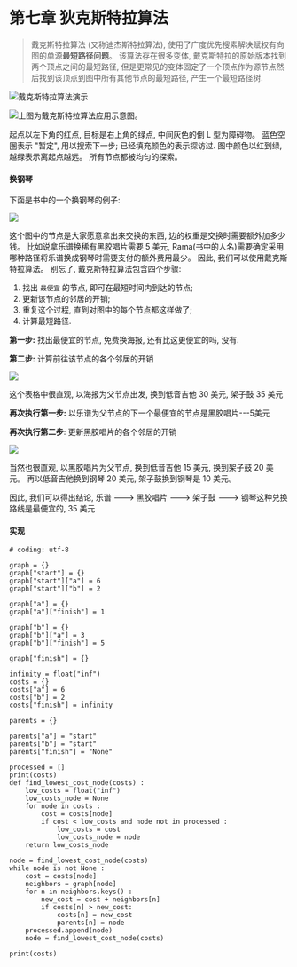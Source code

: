 # 第七章 狄克斯特拉算法
> 戴克斯特拉算法 (又称迪杰斯特拉算法), 使用了广度优先搜素解决赋权有向图的单源**最短路径问题**。 该算法存在很多变体, 戴克斯特拉的原始版本找到两个顶点之间的最短路径, 但是更常见的变体固定了一个顶点作为源节点然后找到该顶点到图中所有其他节点的最短路径, 产生一个最短路径树.

![戴克斯特拉算法演示](https://i.imgur.com/ge2X222.gif)

![上图为戴克斯特拉算法应用示意图。](https://i.imgur.com/uV65rAS.gif)

起点以左下角的红点, 目标是右上角的绿点, 中间灰色的倒 L 型为障碍物。 蓝色空圈表示 "暂定", 用以搜索下一步; 已经填充颜色的表示探访过. 图中颜色以红到绿, 越绿表示离起点越远。 所有节点都被均匀的探索。

#### 换钢琴

下面是书中的一个换钢琴的例子:

![](https://i.imgur.com/7vZgzxk.png)

这个图中的节点是大家愿意拿出来交换的东西, 边的权重是交换时需要额外加多少钱。 比如说拿乐谱换稀有黑胶唱片需要 5 美元, Rama(书中的人名)需要确定采用哪种路径将乐谱换成钢琴时需要支付的额外费用最少。 因此, 我们可以使用戴克斯特拉算法。 别忘了, 戴克斯特拉算法包含四个步骤:

1. 找出 `最便宜` 的节点, 即可在最短时间内到达的节点;
2. 更新该节点的邻居的开销;
3. 重复这个过程, 直到对图中的每个节点都这样做了;
4. 计算最短路径.

**第一步:** 找出最便宜的节点, 免费换海报, 还有比这更便宜的吗, 没有.

**第二步:** 计算前往该节点的各个邻居的开销

![](https://i.imgur.com/6Sr3VlH.png)

这个表格中很直观, 以海报为父节点出发, 换到低音吉他 30 美元, 架子鼓 35 美元

**再次执行第一步:** 以乐谱为父节点的下一个最便宜的节点是黑胶唱片---5美元

**再次执行第二步**: 更新黑胶唱片的各个邻居的开销

![](https://i.imgur.com/OMDWlqx.png)

当然也很直观, 以黑胶唱片为父节点, 换到低音吉他 15 美元, 换到架子鼓 20 美元。 再以低音吉他换到钢琴 20 美元, 架子鼓换到钢琴是 10 美元。

因此, 我们可以得出结论, 乐谱 ---> 黑胶唱片 ---> 架子鼓 ---> 钢琴这种兑换路线是最便宜的, 35 美元

#### 实现

	# coding: utf-8

	graph = {}
	graph["start"] = {}
	graph["start"]["a"] = 6
	graph["start"]["b"] = 2

	graph["a"] = {}
	graph["a"]["finish"] = 1

	graph["b"] = {}
	graph["b"]["a"] = 3
	graph["b"]["finish"] = 5

	graph["finish"] = {}

	infinity = float("inf")
	costs = {}
	costs["a"] = 6
	costs["b"] = 2
	costs["finish"] = infinity

	parents = {}

	parents["a"] = "start"
	parents["b"] = "start"
	parents["finish"] = "None"

	processed = []
	print(costs)
	def find_lowest_cost_node(costs) :
	    low_costs = float("inf")
	    low_costs_node = None
	    for node in costs :
	        cost = costs[node]
	        if cost < low_costs and node not in processed :
	            low_costs = cost
	            low_costs_node = node
	    return low_costs_node

	node = find_lowest_cost_node(costs)
	while node is not None :
	    cost = costs[node]
	    neighbors = graph[node]
	    for n in neighbors.keys() :
	        new_cost = cost + neighbors[n]
	        if costs[n] > new_cost:
	            costs[n] = new_cost
	            parents[n] = node
	    processed.append(node)
	    node = find_lowest_cost_node(costs)

	print(costs)